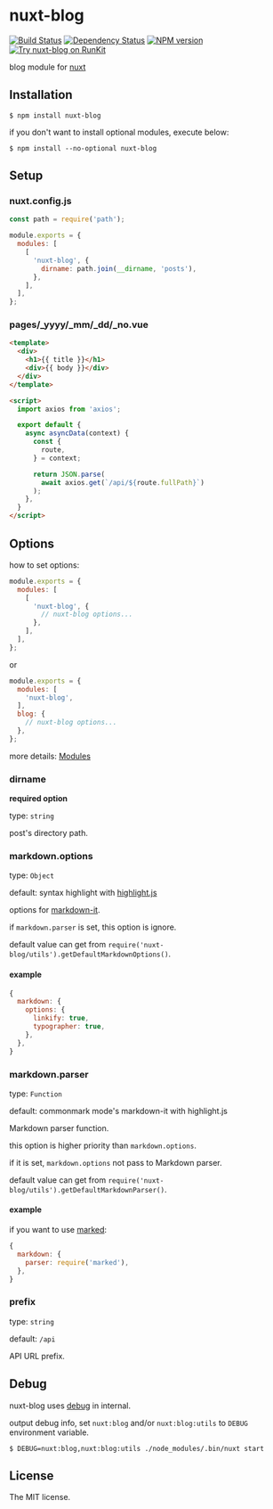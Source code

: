 # nuxt-blog

[![Build Status](https://travis-ci.org/sasaplus1/nuxt-blog.svg)](https://travis-ci.org/sasaplus1/nuxt-blog)
[![Dependency Status](https://gemnasium.com/sasaplus1/nuxt-blog.svg)](https://gemnasium.com/sasaplus1/nuxt-blog)
[![NPM version](https://badge.fury.io/js/nuxt-blog.svg)](http://badge.fury.io/js/nuxt-blog)
[![Try nuxt-blog on RunKit](https://badge.runkitcdn.com/nuxt-blog.svg)](https://npm.runkit.com/nuxt-blog)

blog module for [nuxt](https://nuxtjs.org/)

## Installation

```console
$ npm install nuxt-blog
```

if you don't want to install optional modules, execute below:

```console
$ npm install --no-optional nuxt-blog
```

## Setup

### nuxt.config.js

```js
const path = require('path');

module.exports = {
  modules: [
    [
      'nuxt-blog', {
        dirname: path.join(__dirname, 'posts'),
      },
    ],
  ],
};
```

### pages/\_yyyy/\_mm/\_dd/\_no.vue

```html
<template>
  <div>
    <h1>{{ title }}</h1>
    <div>{{ body }}</div>
  </div>
</template>

<script>
  import axios from 'axios';

  export default {
    async asyncData(context) {
      const {
        route,
      } = context;

      return JSON.parse(
        await axios.get(`/api/${route.fullPath}`)
      );
    },
  }
</script>
```

## Options

how to set options:

```js
module.exports = {
  modules: [
    [
      'nuxt-blog', {
        // nuxt-blog options...
      },
    ],
  ],
};
```

or

```js
module.exports = {
  modules: [
    'nuxt-blog',
  ],
  blog: {
    // nuxt-blog options...
  },
};
```

more details: [Modules](https://nuxtjs.org/guide/modules)

### dirname

**required option**

type: `string`

post's directory path.

### markdown.options

type: `Object`

default: syntax highlight with [highlight.js](https://www.npmjs.com/package/highlight.js)

options for [markdown-it](https://www.npmjs.com/package/markdown-it).

if `markdown.parser` is set, this option is ignore.

default value can get from `require('nuxt-blog/utils').getDefaultMarkdownOptions()`.

#### example

```js
{
  markdown: {
    options: {
      linkify: true,
      typographer: true,
    },
  },
}
```

### markdown.parser

type: `Function`

default: commonmark mode's markdown-it with highlight.js

Markdown parser function.

this option is higher priority than `markdown.options`.

if it is set, `markdown.options` not pass to Markdown parser.

default value can get from `require('nuxt-blog/utils').getDefaultMarkdownParser()`.

#### example

if you want to use [marked](https://github.com/markedjs/marked):

```js
{
  markdown: {
    parser: require('marked'),
  },
}
```

### prefix

type: `string`

default: `/api`

API URL prefix.

## Debug

nuxt-blog uses [debug](https://www.npmjs.com/package/debug) in internal.

output debug info, set `nuxt:blog` and/or `nuxt:blog:utils` to `DEBUG` environment variable.

```console
$ DEBUG=nuxt:blog,nuxt:blog:utils ./node_modules/.bin/nuxt start
```

## License

The MIT license.

